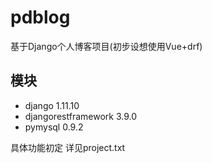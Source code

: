 # pdblog

基于Django个人博客项目(初步设想使用Vue+drf)

## 模块

- django                    1.11.10
- djangorestframework       3.9.0
- pymysql                   0.9.2

具体功能初定 详见project.txt